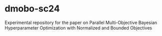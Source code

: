 # dmobo-sc24
Experimental repository for the paper on Parallel Multi-Objective Bayesian Hyperparameter Optimization with Normalized and Bounded Objectives
